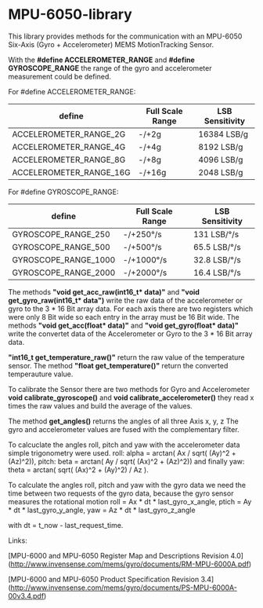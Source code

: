 # MPU-6050-library

This library provides methods for the communication with an MPU-6050 Six-Axis (Gyro + Accelerometer) 
MEMS MotionTracking Sensor.

With the __#define ACCELEROMETER_RANGE__ and __#define GYROSCOPE_RANGE__ the range of the gyro and accelerometer measurement could be defined.
    
For #define ACCELEROMETER_RANGE:

|define|Full Scale Range|LSB Sensitivity|
|---|---|---|
|ACCELEROMETER_RANGE_2G|-/+2g|16384 LSB/g|
|ACCELEROMETER_RANGE_4G|-/+4g|8192 LSB/g|
|ACCELEROMETER_RANGE_8G|-/+8g|4096 LSB/g|
|ACCELEROMETER_RANGE_16G|-/+16g|2048 LSB/g|



For #define GYROSCOPE_RANGE:

|define|Full Scale Range|LSB Sensitivity|
|---|---|---|
|GYROSCOPE_RANGE_250|-/+250°/s|131 LSB/°/s|
|GYROSCOPE_RANGE_500|-/+500°/s|65.5 LSB/°/s|
|GYROSCOPE_RANGE_1000|-/+1000°/s|32.8 LSB/°/s|
|GYROSCOPE_RANGE_2000|-/+2000°/s|16.4 LSB/°/s|


The methods __"void get_acc_raw(int16_t* data)"__ and __"void get_gyro_raw(int16_t* data")__ write the raw data of the accelerometer or gyro to the 3 * 16 Bit array data. For each axis there are two registers which were only 8 Bit wide so each entry in the array must be 16 Bit wide.
The methods __"void get_acc(float* data)"__ and __"void get_gyro(float* data)"__ write the convertet data of the Accelerometer or Gyro to the 3 * 16 Bit array data.

__"int16_t get_temperature_raw()"__ return the raw value of the temperature sensor. The method __"float get_temperature()"__ return the converted temperauture value.

To calibrate the Sensor there are two methods for Gyro and Accelerometer __void calibrate_gyroscope()__ and __void calibrate_accelerometer()__  they read x times the raw values and build the average of the values.

The method __get_angles()__ returns the angles of all three Axis x, y, z The gyro and accelerometer values are fused with the complementary filter.

To calcuclate the angles roll, pitch and yaw with the accelerometer data simple trigonometry were used.
roll:  alpha = arctan( Ax / sqrt( (Ay)^2 + (Az)^2)),
pitch: beta = arctan( Ay / sqrt( (Ax)^2 + (Az)^2)) and finally
yaw:   theta = arctan( sqrt( (Ax)^2 + (Ay)^2) / Az ).

To calculate the angles roll, pitch and yaw with the gyro data we need the time between two requests of the gyro data, because the gyro sensor measures the rotational motion
roll = Ax * dt * last_gyro_x_angle,
ptich = Ay * dt * last_gyro_y_angle,
yaw = Az * dt * last_gyro_z_angle

with dt = t_now - last_request_time.


Links:

[MPU-6000 and MPU-6050 Register Map and Descriptions Revision 4.0] (http://www.invensense.com/mems/gyro/documents/RM-MPU-6000A.pdf)

[MPU-6000 and MPU-6050 Product Specification Revision 3.4]
(http://www.invensense.com/mems/gyro/documents/PS-MPU-6000A-00v3.4.pdf)
